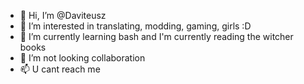 - 👋 Hi, I’m @Daviteusz
- 👀 I’m interested in translating, modding, gaming, girls :D
- 🌱 I’m currently learning bash and I'm currently reading the witcher books
- 💞️ I’m not looking collaboration
- 📫 U cant reach me

<!---
Daviteusz/Daviteusz is a ✨ special ✨ repository because its `README.md` (this file) appears on your GitHub profile.
You can click the Preview link to take a look at your changes.
--->

